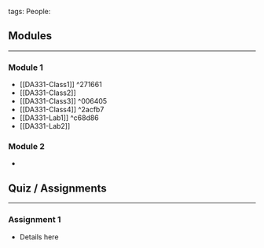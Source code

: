 tags: 
People:

## Modules
--- 
### Module 1
- [[DA331-Class1]] ^271661
- [[DA331-Class2]]
- [[DA331-Class3]] ^006405
- [[DA331-Class4]] ^2acfb7
- [[DA331-Lab1]] ^c68d86
- [[DA331-Lab2]]


### Module 2
- 


## Quiz / Assignments
---
### Assignment 1
- Details here